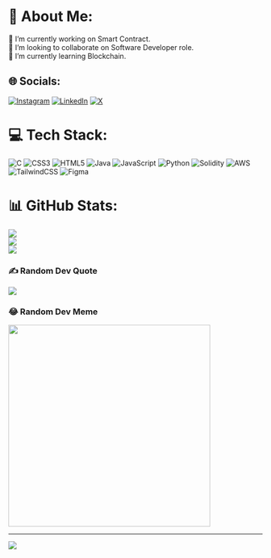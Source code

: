 # 💫 About Me:
🔭 I’m currently working on Smart Contract.<br>👯 I’m looking to collaborate on Software Developer role.<br>🌱 I’m currently learning Blockchain.


## 🌐 Socials:
[![Instagram](https://img.shields.io/badge/Instagram-%23E4405F.svg?logo=Instagram&logoColor=white)](https://instagram.com/abhinav__goel__) [![LinkedIn](https://img.shields.io/badge/LinkedIn-%230077B5.svg?logo=linkedin&logoColor=white)](https://linkedin.com/in/en-abhinav-goel) [![X](https://img.shields.io/badge/X-black.svg?logo=X&logoColor=white)](https://x.com/Abhinav__Goel__) 

# 💻 Tech Stack:
![C](https://img.shields.io/badge/c-%2300599C.svg?style=plastic&logo=c&logoColor=white) ![CSS3](https://img.shields.io/badge/css3-%231572B6.svg?style=plastic&logo=css3&logoColor=white) ![HTML5](https://img.shields.io/badge/html5-%23E34F26.svg?style=plastic&logo=html5&logoColor=white) ![Java](https://img.shields.io/badge/java-%23ED8B00.svg?style=plastic&logo=openjdk&logoColor=white) ![JavaScript](https://img.shields.io/badge/javascript-%23323330.svg?style=plastic&logo=javascript&logoColor=%23F7DF1E) ![Python](https://img.shields.io/badge/python-3670A0?style=plastic&logo=python&logoColor=ffdd54) ![Solidity](https://img.shields.io/badge/Solidity-%23363636.svg?style=plastic&logo=solidity&logoColor=white) ![AWS](https://img.shields.io/badge/AWS-%23FF9900.svg?style=plastic&logo=amazon-aws&logoColor=white) ![TailwindCSS](https://img.shields.io/badge/tailwindcss-%2338B2AC.svg?style=plastic&logo=tailwind-css&logoColor=white) ![Figma](https://img.shields.io/badge/figma-%23F24E1E.svg?style=plastic&logo=figma&logoColor=white)
# 📊 GitHub Stats:
![](https://github-readme-stats.vercel.app/api?username=AbhinavGoel9&theme=algolia&hide_border=false&include_all_commits=true&count_private=true&show_icons=true)<br/>
![](https://github-readme-streak-stats.herokuapp.com/?user=AbhinavGoel9&theme=algolia&hide_border=false)<br/>
![](https://github-readme-stats.vercel.app/api/top-langs/?username=AbhinavGoel9&theme=algolia&hide_border=false&include_all_commits=true&count_private=true&layout=compact)

### ✍️ Random Dev Quote
![](https://quotes-github-readme.vercel.app/api?type=horizontal&theme=radical)

### 😂 Random Dev Meme
<img src='https://randommeme-five.vercel.app/' style="height: 400px;"/>

---
[![](https://visitcount.itsvg.in/api?id=AbhinavGoel9&icon=0&color=0)](https://visitcount.itsvg.in)

<!-- Proudly created with GPRM ( https://gprm.itsvg.in ) -->
